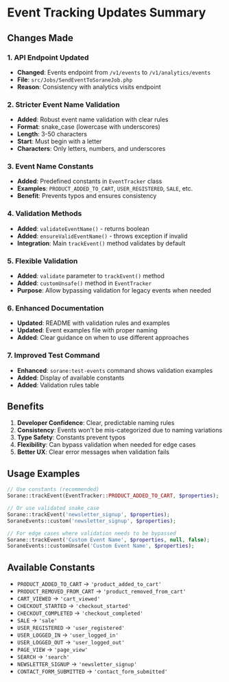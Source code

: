 # Event Tracking Updates Summary

## Changes Made

### 1. API Endpoint Updated
- **Changed**: Events endpoint from `/v1/events` to `/v1/analytics/events`
- **File**: `src/Jobs/SendEventToSoraneJob.php`
- **Reason**: Consistency with analytics visits endpoint

### 2. Stricter Event Name Validation
- **Added**: Robust event name validation with clear rules
- **Format**: snake_case (lowercase with underscores)
- **Length**: 3-50 characters
- **Start**: Must begin with a letter
- **Characters**: Only letters, numbers, and underscores

### 3. Event Name Constants
- **Added**: Predefined constants in `EventTracker` class
- **Examples**: `PRODUCT_ADDED_TO_CART`, `USER_REGISTERED`, `SALE`, etc.
- **Benefit**: Prevents typos and ensures consistency

### 4. Validation Methods
- **Added**: `validateEventName()` - returns boolean
- **Added**: `ensureValidEventName()` - throws exception if invalid
- **Integration**: Main `trackEvent()` method validates by default

### 5. Flexible Validation
- **Added**: `validate` parameter to `trackEvent()` method
- **Added**: `customUnsafe()` method in `EventTracker`
- **Purpose**: Allow bypassing validation for legacy events when needed

### 6. Enhanced Documentation
- **Updated**: README with validation rules and examples
- **Updated**: Event examples file with proper naming
- **Added**: Clear guidance on when to use different approaches

### 7. Improved Test Command
- **Enhanced**: `sorane:test-events` command shows validation examples
- **Added**: Display of available constants
- **Added**: Validation rules table

## Benefits

1. **Developer Confidence**: Clear, predictable naming rules
2. **Consistency**: Events won't be mis-categorized due to naming variations
3. **Type Safety**: Constants prevent typos
4. **Flexibility**: Can bypass validation when needed for edge cases
5. **Better UX**: Clear error messages when validation fails

## Usage Examples

```php
// Use constants (recommended)
Sorane::trackEvent(EventTracker::PRODUCT_ADDED_TO_CART, $properties);

// Or use validated snake_case
Sorane::trackEvent('newsletter_signup', $properties);
SoraneEvents::custom('newsletter_signup', $properties);

// For edge cases where validation needs to be bypassed
Sorane::trackEvent('Custom Event Name', $properties, null, false);
SoraneEvents::customUnsafe('Custom Event Name', $properties);
```

## Available Constants

- `PRODUCT_ADDED_TO_CART` → `'product_added_to_cart'`
- `PRODUCT_REMOVED_FROM_CART` → `'product_removed_from_cart'`
- `CART_VIEWED` → `'cart_viewed'`
- `CHECKOUT_STARTED` → `'checkout_started'`
- `CHECKOUT_COMPLETED` → `'checkout_completed'`
- `SALE` → `'sale'`
- `USER_REGISTERED` → `'user_registered'`
- `USER_LOGGED_IN` → `'user_logged_in'`
- `USER_LOGGED_OUT` → `'user_logged_out'`
- `PAGE_VIEW` → `'page_view'`
- `SEARCH` → `'search'`
- `NEWSLETTER_SIGNUP` → `'newsletter_signup'`
- `CONTACT_FORM_SUBMITTED` → `'contact_form_submitted'`
